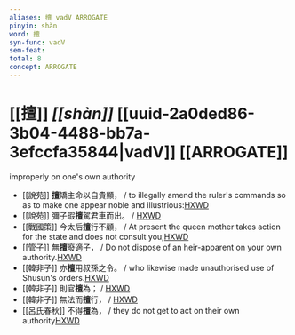 ```yaml
---
aliases: 擅 vadV ARROGATE
pinyin: shàn
word: 擅
syn-func: vadV
sem-feat: 
total: 8
concept: ARROGATE 
---
```

# [[擅]] *[[shàn]]*  [[uuid-2a0ded86-3b04-4488-bb7a-3efccfa35844|vadV]] [[ARROGATE]]
improperly on one's own authority
 - [[說苑]] **擅**矯主命以自貴顯， / to illegally amend the ruler's commands so as to make one appear noble and illustrious:[HXWD](https://hxwd.org/textview.html?location=CH1a0907_CHANT_002-1a.108)
 - [[說苑]] 彌子瑕**擅**駕君車而出。 / [HXWD](https://hxwd.org/textview.html?location=CH1a0907_CHANT_017-4a.8)
 - [[戰國策]] 今太后**擅**行不顧， / At present the queen mother takes action for the state and does not consult you;[HXWD](https://hxwd.org/textview.html?location=KR2e0003_tls_084-1a.13)
 - [[管子]] 無**擅**廢適子， / Do not dispose of an heir-apparent on your own authority.[HXWD](https://hxwd.org/textview.html?location=KR3c0001_tls_009-33a.7)
 - [[韓非子]] 亦**擅**用叔孫之令。 / who likewise made unauthorised use of Shūsūn's orders.[HXWD](https://hxwd.org/textview.html?location=KR3c0005_tls_030-26a.5)
 - [[韓非子]] 則官**擅**為； / [HXWD](https://hxwd.org/textview.html?location=KR3c0005_tls_048-40a.8)
 - [[韓非子]] 無法而**擅**行， / [HXWD](https://hxwd.org/textview.html?location=KR3c0005_tls_052-1a.7)
 - [[呂氏春秋]] 不得**擅**為， / they do not get to act on their own authority[HXWD](https://hxwd.org/textview.html?location=KR3j0009_tls_002-11a.19)